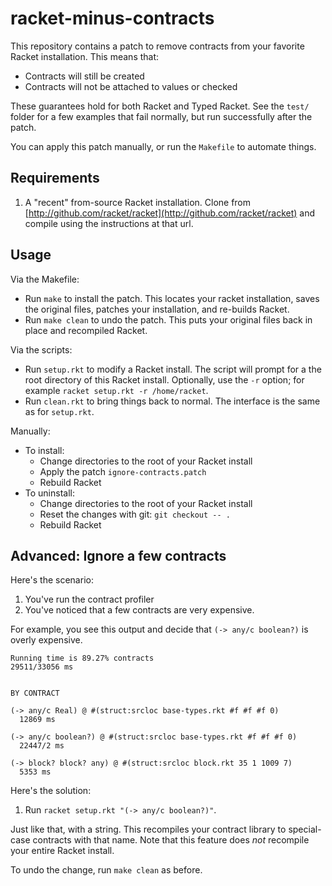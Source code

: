 racket-minus-contracts
======================

This repository contains a patch to remove contracts from your favorite
Racket installation.
This means that:
- Contracts will still be created
- Contracts will not be attached to values or checked

These guarantees hold for both Racket and Typed Racket.
See the `test/` folder for a few examples that fail normally, but run
successfully after the patch.

You can apply this patch manually, or run the `Makefile` to automate things.


Requirements
------------
1. A "recent" from-source Racket installation.
   Clone from [http://github.com/racket/racket](http://github.com/racket/racket) and compile using the instructions
   at that url.


Usage
-----
Via the Makefile:
- Run `make` to install the patch.
  This locates your racket installation, saves the original files, patches
  your installation, and re-builds Racket.
- Run `make clean` to undo the patch.
  This puts your original files back in place and recompiled Racket.

Via the scripts:
- Run `setup.rkt` to modify a Racket install.
  The script will prompt for a the root directory of this Racket install.
  Optionally, use the `-r` option; for example `racket setup.rkt -r /home/racket`.
- Run `clean.rkt` to bring things back to normal.
  The interface is the same as for `setup.rkt`.

Manually:
- To install:
  - Change directories to the root of your Racket install
  - Apply the patch `ignore-contracts.patch`
  - Rebuild Racket
- To uninstall:
  - Change directories to the root of your Racket install
  - Reset the changes with git: `git checkout -- .`
  - Rebuild Racket


Advanced: Ignore a few contracts
--------------------------------
Here's the scenario:

1. You've run the contract profiler
2. You've noticed that a few contracts are very expensive.

For example, you see this output and decide that `(-> any/c boolean?)` is overly expensive.
```
Running time is 89.27% contracts
29511/33056 ms


BY CONTRACT

(-> any/c Real) @ #(struct:srcloc base-types.rkt #f #f #f 0)
  12869 ms

(-> any/c boolean?) @ #(struct:srcloc base-types.rkt #f #f #f 0)
  22447/2 ms

(-> block? block? any) @ #(struct:srcloc block.rkt 35 1 1009 7)
  5353 ms
```

Here's the solution:

1. Run `racket setup.rkt "(-> any/c boolean?)"`.

Just like that, with a string.
This recompiles your contract library to special-case contracts with that name.
Note that this feature does _not_ recompile your entire Racket install.

To undo the change, run `make clean` as before.

